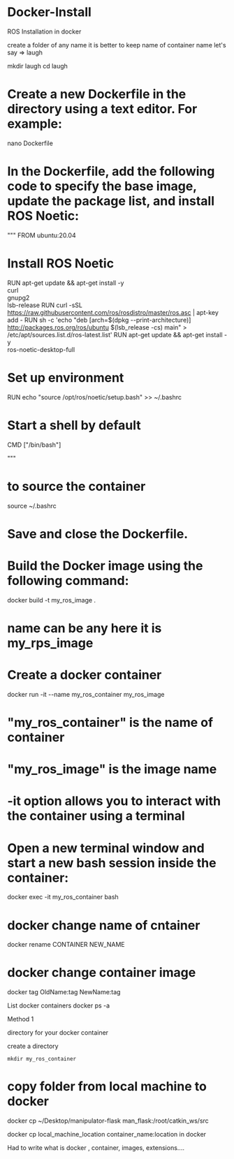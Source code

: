 # Docker-Install

ROS Installation in docker

create a folder of any name it is better to keep name of container name
 let's say => laugh
 
 mkdir laugh
 cd laugh
 

 
 # Create a new Dockerfile in the directory using a text editor. For example:
 nano Dockerfile
 
 
# In the Dockerfile, add the following code to specify the base image, update the package list, and install ROS Noetic:

"""
FROM ubuntu:20.04

# Install ROS Noetic
RUN apt-get update && apt-get install -y \
    curl \
    gnupg2 \
    lsb-release
RUN curl -sSL https://raw.githubusercontent.com/ros/rosdistro/master/ros.asc | apt-key add -
RUN sh -c 'echo "deb [arch=$(dpkg --print-architecture)] http://packages.ros.org/ros/ubuntu $(lsb_release -cs) main" > /etc/apt/sources.list.d/ros-latest.list'
RUN apt-get update && apt-get install -y \
    ros-noetic-desktop-full

# Set up environment
RUN echo "source /opt/ros/noetic/setup.bash" >> ~/.bashrc

# Start a shell by default
CMD ["/bin/bash"]


"""

# to source the container 
source ~/.bashrc


# Save and close the Dockerfile.

# Build the Docker image using the following command:

docker build -t my_ros_image . 

# name can be any here it is my_rps_image

# Create a docker container

docker run -it --name my_ros_container my_ros_image

# "my_ros_container" is the name of container
# "my_ros_image" is the image name
# -it option allows you to interact with the container using a terminal


# Open a new terminal window and start a new bash session inside the container:

docker exec -it my_ros_container bash



# docker change name of cntainer
docker rename CONTAINER NEW_NAME

# docker change container image 
docker tag OldName:tag NewName:tag


List docker containers
        docker ps -a

Method 1

directory for your docker container

create a directory

    mkdir my_ros_container
    
    
# copy folder from local machine to docker

docker cp ~/Desktop/manipulator-flask man_flask:/root/catkin_ws/src


docker cp local_machine_location  container_name:location in docker

Had to write what is docker , container, images, extensions....



